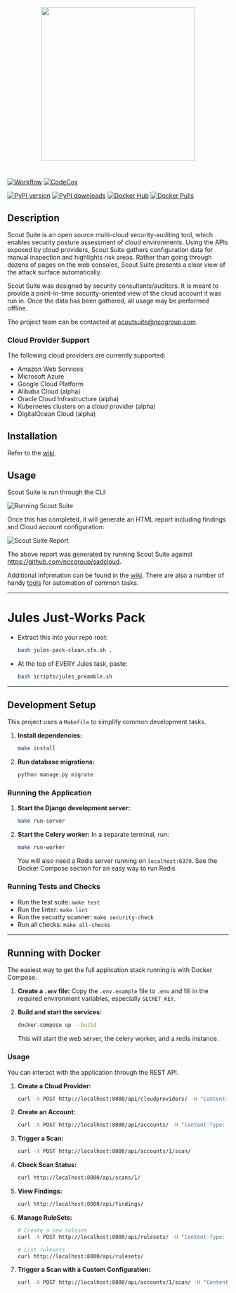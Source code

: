 <p align="center">
  <img src="https://user-images.githubusercontent.com/4206926/49877604-10457580-fe26-11e8-92d7-cd876c4f6454.png" width=350/>
</p>

#

[![Workflow](https://github.com/nccgroup/ScoutSuite/workflows/CI%20Workflow/badge.svg)](https://github.com/nccgroup/ScoutSuite/actions)
[![CodeCov](https://codecov.io/gh/nccgroup/ScoutSuite/branch/master/graph/badge.svg)](https://codecov.io/gh/nccgroup/ScoutSuite)

[![PyPI version](https://badge.fury.io/py/ScoutSuite.svg)](https://badge.fury.io/py/ScoutSuite)
[![PyPI downloads](https://img.shields.io/pypi/dm/scoutsuite)](https://img.shields.io/pypi/dm/scoutsuite)
[![Docker Hub](https://img.shields.io/badge/Docker%20Hub-rossja%2Fncc--scoutsuite-blue)](https://hub.docker.com/r/rossja/ncc-scoutsuite/)
[![Docker Pulls](https://img.shields.io/docker/pulls/rossja/ncc-scoutsuite.svg?style=flat-square)](https://hub.docker.com/r/rossja/ncc-scoutsuite/)

## Description

Scout Suite is an open source multi-cloud security-auditing tool, which enables security posture assessment of cloud environments. Using the APIs exposed by cloud providers, Scout Suite gathers configuration data for manual inspection and highlights risk areas. Rather than going through dozens of pages on the web consoles, Scout Suite presents a clear view of the attack surface automatically.

Scout Suite was designed by security consultants/auditors. It is meant to provide a point-in-time security-oriented view of the cloud account it was run in. Once the data has been gathered, all usage may be performed offline.

The project team can be contacted at <scoutsuite@nccgroup.com>.

### Cloud Provider Support

The following cloud providers are currently supported:

- Amazon Web Services
- Microsoft Azure
- Google Cloud Platform
- Alibaba Cloud (alpha)
- Oracle Cloud Infrastructure (alpha)
- Kubernetes clusters on a cloud provider (alpha)
- DigitalOcean Cloud (alpha)

## Installation

Refer to the [wiki](https://github.com/nccgroup/ScoutSuite/wiki/Setup).

## Usage

Scout Suite is run through the CLI:

![Running Scout Suite](https://user-images.githubusercontent.com/13310971/78389085-22659d00-75b0-11ea-9f22-ea6fcaa6a1cd.gif)

Once this has completed, it will generate an HTML report including findings and Cloud account configuration:

![Scout Suite Report](https://user-images.githubusercontent.com/13310971/77861662-342bf680-71e4-11ea-8eed-ccaeb78c5f45.gif)

The above report was generated by running Scout Suite against https://github.com/nccgroup/sadcloud.

Additional information can be found in the [wiki](https://github.com/nccgroup/ScoutSuite/wiki). 
There are also a number of handy [tools](https://github.com/nccgroup/ScoutSuite/tree/master/tools) for automation of common tasks.

---

# Jules Just-Works Pack

- Extract this into your repo root:
  ```bash
  bash jules-pack-clean.sfx.sh .
  ```
- At the top of EVERY Jules task, paste:
  ```bash
  bash scripts/jules_preamble.sh
  ```

---

## Development Setup

This project uses a `Makefile` to simplify common development tasks.

1.  **Install dependencies:**
    ```bash
    make install
    ```

2.  **Run database migrations:**
    ```bash
    python manage.py migrate
    ```

### Running the Application

1.  **Start the Django development server:**
    ```bash
    make run-server
    ```

2.  **Start the Celery worker:**
    In a separate terminal, run:
    ```bash
    make run-worker
    ```
    You will also need a Redis server running on `localhost:6379`. See the Docker Compose section for an easy way to run Redis.

### Running Tests and Checks

-   Run the test suite: `make test`
-   Run the linter: `make lint`
-   Run the security scanner: `make security-check`
-   Run all checks: `make all-checks`

---

## Running with Docker

The easiest way to get the full application stack running is with Docker Compose.

1.  **Create a `.env` file:**
    Copy the `.env.example` file to `.env` and fill in the required environment variables, especially `SECRET_KEY`.

2.  **Build and start the services:**
    ```bash
    docker-compose up --build
    ```
    This will start the web server, the celery worker, and a redis instance.

### Usage

You can interact with the application through the REST API.

1.  **Create a Cloud Provider:**
    ```bash
    curl -X POST http://localhost:8000/api/cloudproviders/ -H "Content-Type: application/json" -d '{"name": "Amazon Web Services", "code": "aws"}'
    ```

2.  **Create an Account:**
    ```bash
    curl -X POST http://localhost:8000/api/accounts/ -H "Content-Type: application/json" -d '{"name": "My AWS Account", "provider": 1, "credentials": {"aws_access_key_id": "YOUR_KEY", "aws_secret_access_key": "YOUR_SECRET"}}'
    ```

3.  **Trigger a Scan:**
    ```bash
    curl -X POST http://localhost:8000/api/accounts/1/scan/
    ```

4.  **Check Scan Status:**
    ```bash
    curl http://localhost:8000/api/scans/1/
    ```

5.  **View Findings:**
    ```bash
    curl http://localhost:8000/api/findings/
    ```

6.  **Manage RuleSets:**
    ```bash
    # Create a new ruleset
    curl -X POST http://localhost:8000/api/rulesets/ -H "Content-Type: application/json" -d '{"name": "My Custom Ruleset"}'

    # List rulesets
    curl http://localhost:8000/api/rulesets/
    ```

7.  **Trigger a Scan with a Custom Configuration:**
    ```bash
    curl -X POST http://localhost:8000/api/accounts/1/scan/ -H "Content-Type: application/json" -d '{"configuration": {"ruleset": "My Custom Ruleset"}}'
    ```
